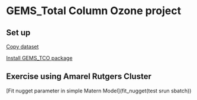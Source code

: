 # GEMS_Total Column Ozone project

## Set up

[Copy dataset](copy_gemsdata_to_amarel)

[Install GEMS_TCO package](install_mypackage_in_amarel)

## Exercise using Amarel Rutgers Cluster

[Fit nugget parameter in simple Matern Model](fit_nugget(test srun sbatch))
